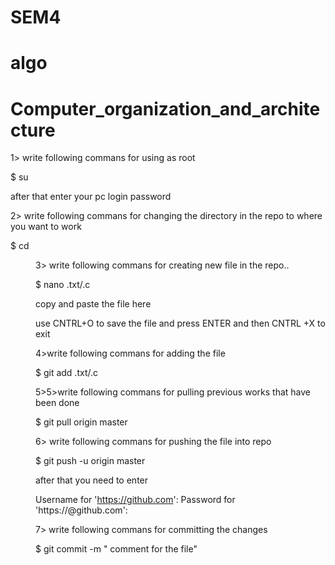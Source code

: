 # SEM4

# algo

# Computer_organization_and_architecture

1> write following commans for using as root

  $ su
  
  after that enter your  pc login password

2> write following commans for changing the directory in the repo to where you want to work

  $ cd <dir name>
  
3> write following commans for creating new file in the repo..

  $ nano <file name>.txt/.c
  
  copy and paste the file here
  
  use CNTRL+O to save the file and press ENTER and then CNTRL +X to exit

4>write following commans for adding the file 

  $ git add  <file name>.txt/.c

5>5>write following commans for pulling previous works that have been done 

  $ git pull origin master


6> write following commans for pushing the file into repo

  $ git push -u origin master

after that you need to enter 

Username for 'https://github.com': <github username>
Password for 'https://<username>@github.com': <github passsword>


7> write following commans for committing the changes 

   $ git commit -m " comment for the file"
